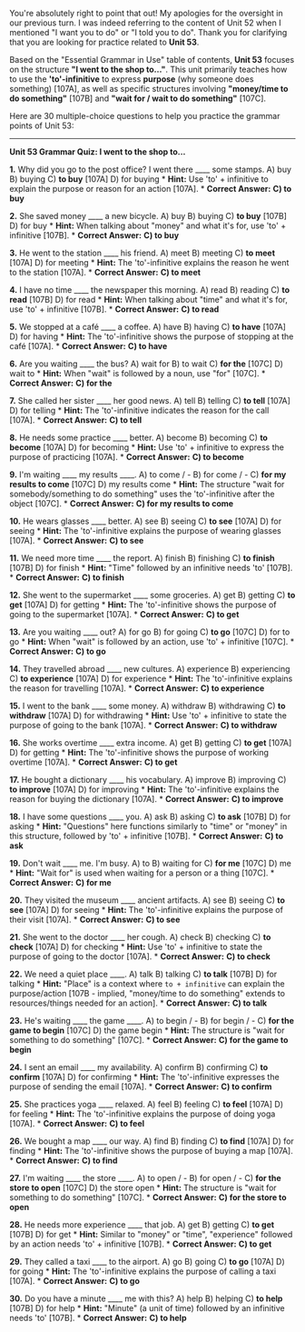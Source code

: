 You're absolutely right to point that out! My apologies for the oversight in our previous turn. I was indeed referring to the content of Unit 52 when I mentioned "I want you to do" or "I told you to do". Thank you for clarifying that you are looking for practice related to **Unit 53**.

Based on the "Essential Grammar in Use" table of contents, **Unit 53** focuses on the structure **"I went to the shop to..."**. This unit primarily teaches how to use the **'to'-infinitive** to express **purpose** (why someone does something) [107A], as well as specific structures involving **"money/time to do something"** [107B] and **"wait for / wait to do something"** [107C].

Here are 30 multiple-choice questions to help you practice the grammar points of Unit 53:

---

**Unit 53 Grammar Quiz: I went to the shop to...**

**1.** Why did you go to the post office? I went there ____ some stamps.
    A) buy
    B) buying
    C) **to buy** [107A]
    D) for buying
    *   **Hint:** Use 'to' + infinitive to explain the purpose or reason for an action [107A].
    *   **Correct Answer:** **C) to buy**

**2.** She saved money ____ a new bicycle.
    A) buy
    B) buying
    C) **to buy** [107B]
    D) for buy
    *   **Hint:** When talking about "money" and what it's for, use 'to' + infinitive [107B].
    *   **Correct Answer:** **C) to buy**

**3.** He went to the station ____ his friend.
    A) meet
    B) meeting
    C) **to meet** [107A]
    D) for meeting
    *   **Hint:** The 'to'-infinitive explains the reason he went to the station [107A].
    *   **Correct Answer:** **C) to meet**

**4.** I have no time ____ the newspaper this morning.
    A) read
    B) reading
    C) **to read** [107B]
    D) for read
    *   **Hint:** When talking about "time" and what it's for, use 'to' + infinitive [107B].
    *   **Correct Answer:** **C) to read**

**5.** We stopped at a café ____ a coffee.
    A) have
    B) having
    C) **to have** [107A]
    D) for having
    *   **Hint:** The 'to'-infinitive shows the purpose of stopping at the café [107A].
    *   **Correct Answer:** **C) to have**

**6.** Are you waiting ____ the bus?
    A) wait for
    B) to wait
    C) **for the** [107C]
    D) wait to
    *   **Hint:** When "wait" is followed by a noun, use "for" [107C].
    *   **Correct Answer:** **C) for the**

**7.** She called her sister ____ her good news.
    A) tell
    B) telling
    C) **to tell** [107A]
    D) for telling
    *   **Hint:** The 'to'-infinitive indicates the reason for the call [107A].
    *   **Correct Answer:** **C) to tell**

**8.** He needs some practice ____ better.
    A) become
    B) becoming
    C) **to become** [107A]
    D) for becoming
    *   **Hint:** Use 'to' + infinitive to express the purpose of practicing [107A].
    *   **Correct Answer:** **C) to become**

**9.** I'm waiting ____ my results ____.
    A) to come / -
    B) for come / -
    C) **for my results to come** [107C]
    D) my results come
    *   **Hint:** The structure "wait for somebody/something to do something" uses the 'to'-infinitive after the object [107C].
    *   **Correct Answer:** **C) for my results to come**

**10.** He wears glasses ____ better.
    A) see
    B) seeing
    C) **to see** [107A]
    D) for seeing
    *   **Hint:** The 'to'-infinitive explains the purpose of wearing glasses [107A].
    *   **Correct Answer:** **C) to see**

**11.** We need more time ____ the report.
    A) finish
    B) finishing
    C) **to finish** [107B]
    D) for finish
    *   **Hint:** "Time" followed by an infinitive needs 'to' [107B].
    *   **Correct Answer:** **C) to finish**

**12.** She went to the supermarket ____ some groceries.
    A) get
    B) getting
    C) **to get** [107A]
    D) for getting
    *   **Hint:** The 'to'-infinitive shows the purpose of going to the supermarket [107A].
    *   **Correct Answer:** **C) to get**

**13.** Are you waiting ____ out?
    A) for go
    B) for going
    C) **to go** [107C]
    D) for to go
    *   **Hint:** When "wait" is followed by an action, use 'to' + infinitive [107C].
    *   **Correct Answer:** **C) to go**

**14.** They travelled abroad ____ new cultures.
    A) experience
    B) experiencing
    C) **to experience** [107A]
    D) for experience
    *   **Hint:** The 'to'-infinitive explains the reason for travelling [107A].
    *   **Correct Answer:** **C) to experience**

**15.** I went to the bank ____ some money.
    A) withdraw
    B) withdrawing
    C) **to withdraw** [107A]
    D) for withdrawing
    *   **Hint:** Use 'to' + infinitive to state the purpose of going to the bank [107A].
    *   **Correct Answer:** **C) to withdraw**

**16.** She works overtime ____ extra income.
    A) get
    B) getting
    C) **to get** [107A]
    D) for getting
    *   **Hint:** The 'to'-infinitive shows the purpose of working overtime [107A].
    *   **Correct Answer:** **C) to get**

**17.** He bought a dictionary ____ his vocabulary.
    A) improve
    B) improving
    C) **to improve** [107A]
    D) for improving
    *   **Hint:** The 'to'-infinitive explains the reason for buying the dictionary [107A].
    *   **Correct Answer:** **C) to improve**

**18.** I have some questions ____ you.
    A) ask
    B) asking
    C) **to ask** [107B]
    D) for asking
    *   **Hint:** "Questions" here functions similarly to "time" or "money" in this structure, followed by 'to' + infinitive [107B].
    *   **Correct Answer:** **C) to ask**

**19.** Don't wait ____ me. I'm busy.
    A) to
    B) waiting for
    C) **for me** [107C]
    D) me
    *   **Hint:** "Wait for" is used when waiting for a person or a thing [107C].
    *   **Correct Answer:** **C) for me**

**20.** They visited the museum ____ ancient artifacts.
    A) see
    B) seeing
    C) **to see** [107A]
    D) for seeing
    *   **Hint:** The 'to'-infinitive explains the purpose of their visit [107A].
    *   **Correct Answer:** **C) to see**

**21.** She went to the doctor ____ her cough.
    A) check
    B) checking
    C) **to check** [107A]
    D) for checking
    *   **Hint:** Use 'to' + infinitive to state the purpose of going to the doctor [107A].
    *   **Correct Answer:** **C) to check**

**22.** We need a quiet place ____.
    A) talk
    B) talking
    C) **to talk** [107B]
    D) for talking
    *   **Hint:** "Place" is a context where `to + infinitive` can explain the purpose/action [107B - implied, "money/time to do something" extends to resources/things needed for an action].
    *   **Correct Answer:** **C) to talk**

**23.** He's waiting ____ the game ____.
    A) to begin / -
    B) for begin / -
    C) **for the game to begin** [107C]
    D) the game begin
    *   **Hint:** The structure is "wait for something to do something" [107C].
    *   **Correct Answer:** **C) for the game to begin**

**24.** I sent an email ____ my availability.
    A) confirm
    B) confirming
    C) **to confirm** [107A]
    D) for confirming
    *   **Hint:** The 'to'-infinitive expresses the purpose of sending the email [107A].
    *   **Correct Answer:** **C) to confirm**

**25.** She practices yoga ____ relaxed.
    A) feel
    B) feeling
    C) **to feel** [107A]
    D) for feeling
    *   **Hint:** The 'to'-infinitive explains the purpose of doing yoga [107A].
    *   **Correct Answer:** **C) to feel**

**26.** We bought a map ____ our way.
    A) find
    B) finding
    C) **to find** [107A]
    D) for finding
    *   **Hint:** The 'to'-infinitive shows the purpose of buying a map [107A].
    *   **Correct Answer:** **C) to find**

**27.** I'm waiting ____ the store ____.
    A) to open / -
    B) for open / -
    C) **for the store to open** [107C]
    D) the store open
    *   **Hint:** The structure is "wait for something to do something" [107C].
    *   **Correct Answer:** **C) for the store to open**

**28.** He needs more experience ____ that job.
    A) get
    B) getting
    C) **to get** [107B]
    D) for get
    *   **Hint:** Similar to "money" or "time", "experience" followed by an action needs 'to' + infinitive [107B].
    *   **Correct Answer:** **C) to get**

**29.** They called a taxi ____ to the airport.
    A) go
    B) going
    C) **to go** [107A]
    D) for going
    *   **Hint:** The 'to'-infinitive explains the purpose of calling a taxi [107A].
    *   **Correct Answer:** **C) to go**

**30.** Do you have a minute ____ me with this?
    A) help
    B) helping
    C) **to help** [107B]
    D) for help
    *   **Hint:** "Minute" (a unit of time) followed by an infinitive needs 'to' [107B].
    *   **Correct Answer:** **C) to help**